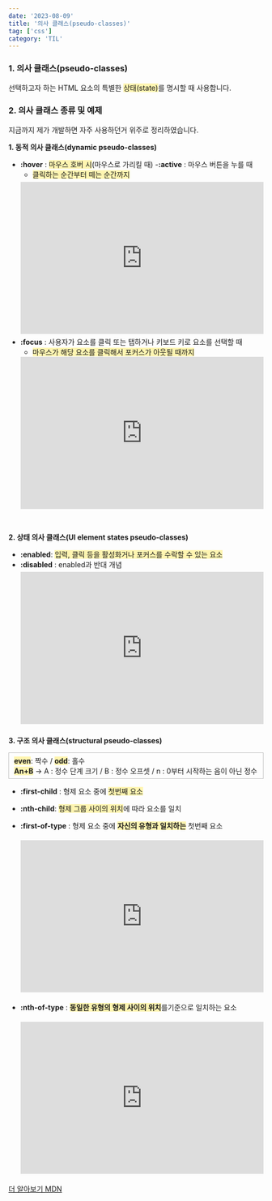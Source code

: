 ```yaml
---
date: '2023-08-09'
title: '의사 클래스(pseudo-classes)'
tag: ['css']
category: 'TIL'
---
```


### 1. 의사 클래스(pseudo-classes)

선택하고자 하는 HTML 요소의 특별한 <span style="background: #fff5b1">상태(state)</span>를 명시할 때 사용합니다.

### 2. 의사 클래스 종류 및 예제

<span style="font-size: 14px; padding: 0">지금까지 제가 개발하면 자주 사용하던거 위주로 정리하였습니다.</span>

**1. 동적 의사 클래스(dynamic pseudo-classes)**

- **:hover** : <span style="background: #fff5b1">마우스 호버 시</span>(마우스로 가리킬 때) -**:active** : 마우스 버튼을 누를 때
  - <span style="background: #fff5b1">클릭하는 순간부터 떼는 순간까지</span>
  <iframe height="300" style="width: 100%; margin: 5px 0;" scrolling="no" title="Untitled" src="https://codepen.io/zlsoakpc-the-scripter/embed/mdQYOJG?default-tab=html%2Cresult" frameborder="no" loading="lazy" allowtransparency="true" allowfullscreen="true">
  See the Pen <a href="https://codepen.io/zlsoakpc-the-scripter/pen/mdQYOJG">
  Untitled</a> by 김정희 (<a href="https://codepen.io/zlsoakpc-the-scripter">@zlsoakpc-the-scripter</a>)
  on <a href="https://codepen.io">CodePen</a>.
  </iframe>
- **:focus** : 사용자가 요소를 클릭 또는 탭하거나 키보드 키로 요소를 선택할 때
  - <span style="background: #fff5b1">마우스가 해당 요소를 클릭해서 포커스가 아웃될 때까지</span>
  <iframe height="300" style="width: 100%;" scrolling="no" title="Untitled" src="https://codepen.io/zlsoakpc-the-scripter/embed/LYXobEO?default-tab=html%2Cresult" frameborder="no" loading="lazy" allowtransparency="true" allowfullscreen="true">
  See the Pen <a href="https://codepen.io/zlsoakpc-the-scripter/pen/LYXobEO">
  Untitled</a> by 김정희 (<a href="https://codepen.io/zlsoakpc-the-scripter">@zlsoakpc-the-scripter</a>)
  on <a href="https://codepen.io">CodePen</a>.
  </iframe>

<br/>

**2. 상태 의사 클래스(UI element states pseudo-classes)**

- **:enabled**: <span style="background: #fff5b1">입력, 클릭 등을 활성화거나 포커스를 수락할 수 있는 요소</span>
- **:disabled** : enabled과 반대 개념
  <iframe height="300" style="width: 100%; margin: 5px 0;" scrolling="no" title="Untitled" src="https://codepen.io/zlsoakpc-the-scripter/embed/YzRbpqv?default-tab=html%2Cresult" frameborder="no" loading="lazy" allowtransparency="true" allowfullscreen="true">
  </iframe>
  <br/>

**3. 구조 의사 클래스(structural pseudo-classes)**

 <div style="border: 1px solid #c2c2c2; padding: 5px 10px; margin-bottom: 5px;">
 <b  style="background: #fff5b1">even</b>: 짝수 / 
 <b  style="background: #fff5b1">odd</b>: 홀수 <br/>
 <b  style="background: #fff5b1">An+B</b> &rarr;
     A : 정수 단계 크기 /
     B : 정수 오프셋 /
     n : 0부터 시작하는 음이 아닌 정수
</div>

- **:first-child** : 형제 요소 중에 <span style="background: #fff5b1">첫번째 요소</span>
- **:nth-child**: <span style="background: #fff5b1">형제 그룹 사이의 위치</span>에 따라 요소를 일치
- **:first-of-type** : 형제 요소 중에 <b style="background: #fff5b1">자신의 유형과 일치하는</b> 첫번째 요소
  <iframe height="300" style="width: 100%; margin: 5px 0;" scrolling="no" title="Untitled" src="https://codepen.io/zlsoakpc-the-scripter/embed/OJaYXrg?default-tab=html%2Cresult" frameborder="no" loading="lazy" allowtransparency="true" allowfullscreen="true">

  See the Pen <a href="https://codepen.io/zlsoakpc-the-scripter/pen/OJaYXrg">
  Untitled</a> by 김정희 (<a href="https://codepen.io/zlsoakpc-the-scripter">@zlsoakpc-the-scripter</a>)
  on <a href="https://codepen.io">CodePen</a>.
  </iframe>

- **:nth-of-type** : <b style="background: #fff5b1">동일한 유형의 형제 사이의 위치</b>를 ​​기준으로 일치하는 요소
  <iframe height="300" style="width: 100%; margin: 5px 0;" scrolling="no" title="Untitled" src="https://codepen.io/zlsoakpc-the-scripter/embed/PoxvzXm?default-tab=html%2Cresult" frameborder="no" loading="lazy" allowtransparency="true" allowfullscreen="true">
    See the Pen <a href="https://codepen.io/zlsoakpc-the-scripter/pen/PoxvzXm">
    Untitled</a> by 김정희 (<a href="https://codepen.io/zlsoakpc-the-scripter">@zlsoakpc-the-scripter</a>)
    on <a href="https://codepen.io">CodePen</a>.
  </iframe>
  <br/>

[더 알아보기 MDN](https://developer.mozilla.org/ko/docs/Web/CSS/Pseudo-classes)
